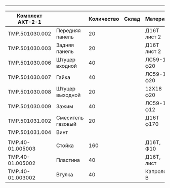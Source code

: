 ---

| **Комплект АКТ-2-1** |                   | **Количество** | **Склад** | Материал    | Примечание          |          |           |               |      |      |            |        |
|----------------------|-------------------|----------------|-----------|-------------|---------------------|----------|-----------|---------------|------|------|------------|--------|
| ТМР.501030.002       | Передняя панель   | 20             |           | Д16Т лист 2 | Поставляет заказчик | Расточка | Слес      | Отк           |      |      |            | 20 шт. |
| ТМР.501030.003       | Задняя панель     | 20             |           | Д16Т лист 2 | Поставляет заказчик | Расточка | Слес      | Отк           |      |      |            | 14 шт. |
| ТМР.501030.006       | Штуцер входной    | 40             |           | ЛС59-1 ф20  | шестигранник 17     | Мазак 15 | Мазак 8   | Слес          |      | Отк  | **01.окт** | 43 шт. |
| ТМР.501030.007       | Гайка             | 40             |           | ЛС59-1 ф20  |                     | Мазак 8  | Фрез      | Слес          | Отк  | Отк  | **01.окт** | 42 шт. |
| ТМР.501030.008       | Штуцер выходной   | 20             |           | 12Х18 ф20   |                     | Мазак 15 | Мазак 8   | ток           | сл.  | Отк  | **01.окт** | 20 шт. |
| ТМР.501030.009       | Зажим             | 40             |           | ЛС59-1 ф12  |                     | Мазак 8  | Фрез      | Слес          | Отк  |      | **01.окт** | 42 шт. |
| ТМР.501031.002       | Смеситель газовый | 20             |           | Д16Т ф170   |                     | Ток      | Фрез      | Су            | Раст | Слес | **01.окт** | 12 шт. |
| ТМР.501031.004       | Винт              |                |           |             |                     |          |           |               |      |      |            |        |
|                      |                   |                |           |             |                     |          |           |               |      |      |            |        |
| ТМР.40-01.005003     | Стойка            | 160            |           | Д16Т, Ф10   | Лосев               | промыв.  | ОТК       |               |      |      | 25.сен     |        |
| ТМР.40-01.005002     | Пластина          | 40             |           | Д16Т, лист  |                     | резка    | Слес      | Голицин 30.09 |      | Отк  | **01.окт** |        |
| ТМР.40-01.003002     | Втулка            | 40             |           | Капролон В  |                     | Мазак 15 | Фрез. Паз | Слес          | Отк  |      | **01.окт** | 44 шт. |
